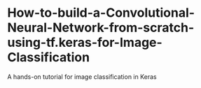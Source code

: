 # How-to-build-a-Convolutional-Neural-Network-from-scratch-using-tf.keras-for-Image-Classification
A hands-on tutorial for image classification in Keras
